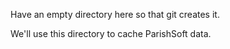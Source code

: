 Have an empty directory here so that git creates it.

We'll use this directory to cache ParishSoft data.

